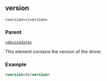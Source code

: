## version

`<version></version>`


### Parent

[`<devicedata>`][1]


This element contains the version of the driver.


### Example

```xml
<version>3</version>
```



[1]:	https://snap-one.github.io/docs-driverworks-xml/#devicedata